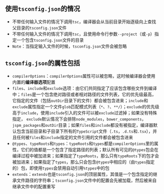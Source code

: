 ## 使用`tsconfig.json`的情况

- 不带任何输入文件的情况下调用`tsc`，编译器会从当前目录开始逐级向上查找父目录的`tsconfig.json`文件
- 不带任何输入文件的情况下调用`tsc`，且使用命令行参数`--project`（或`-p`）指定一个包含`tsconfig.json`文件的目录
- `Note`：当指定输入文件的时候，`tsconfig.json`文件会被忽略

## `tsconfig.json`的属性包括

- `compilerOptions`：`compilerOptions`属性可以被忽略，这时候编译器会使用内置的**编译器选项**配置
- `files`、`include`和`exclude`选项：由它们共同指定了应该包含哪些文件到编译中；`files`是一个包含绝对路径或者相对路径的文件列表，它的优先级最高，它指定的文件（包括`outDir`目录下的文件）都会被包含进来；`include`和`exclude`属性指定一个文件`glob`匹配模式列表（`*`、`?`、`**/`）；`exclude`的优先级高于`include`，使用`include`引入的文件可以被`exclude`过滤掉；如果没有特殊指定， `exclude`默认情况下会排除`node_modules`，`bower_components`，`jspm_packages`和`outDir`目录；如果`files`和`include`都没有被指定，编译器默认包含当前目录和子目录下所有的`TypeScript`文件（`.ts`，`.d.ts`和`.tsx`），并且任何被`files`和`include`指定的文件引用的文件都会被包含进来
- `@types`、`typeRoots`和`types`：`typeRoots`和`types`都是`compilerOptions`里的属性，它们的值都是一个包含了指定路径的列表；默认所有可见的`@types`包会在编译过程中被加进来；如果指定了`typeRoots`，那么只有`typeRoots`下的包才会被加进来；如果指定了`types`，那么只会包含`@types`中相应的（由`types`指定的）包，即使用`types`会禁用自动引用`%types`中的包
- `extends`：`extends`也是`tsconfig.json`的顶层属性，其值是一个包含指定的继承文件路径的字符串；`tsconfig.json`文件中的配置会先被加载，然后被来自继承文件中的配置重写